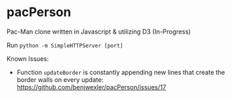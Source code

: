 # pacPerson
Pac-Man clone written in Javascript &amp; utilizing D3 (In-Progress)

Run `python -m SimpleHTTPServer [port]`

Known Issues:

* Function `updateBorder` is constantly appending new lines that create the border walls on every update:
  https://github.com/benjwexler/pacPerson/issues/17

